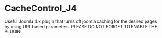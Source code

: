 # CacheControl_J4
Useful Joomla 4.x plugin that turns off joomla caching for the desired pages by using URL based parameters. PLEASE DO NOT FORGET TO ENABLE THE PLUGIN! 
